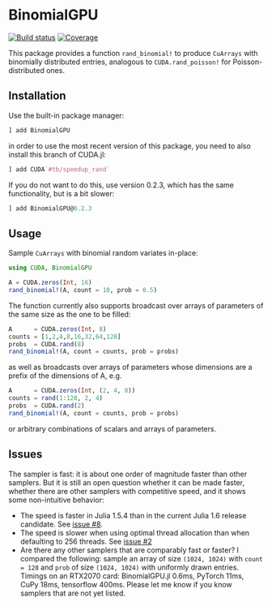 # BinomialGPU

[![Build status](https://badge.buildkite.com/70a8c11259658ad6f836a4981791ed144bac80e65302291d0d.svg?branch=master)](https://buildkite.com/julialang/binomialgpu-dot-jl)
[![Coverage](https://codecov.io/gh/simsurace/BinomialGPU.jl/branch/master/graph/badge.svg)](https://codecov.io/gh/simsurace/BinomialGPU.jl)

This package provides a function `rand_binomial!` to produce `CuArrays` with binomially distributed entries, analogous to `CUDA.rand_poisson!` for Poisson-distributed ones.


## Installation

Use the built-in package manager:

```julia
] add BinomialGPU
```

in order to use the most recent version of this package, you need to also install this branch of CUDA.jl:

```julia
] add CUDA`#tb/speedup_rand`
```

If you do not want to do this, use version 0.2.3, which has the same functionality, but is a bit slower:

```julia
] add BinomialGPU@0.2.3
```

## Usage

Sample `CuArrays` with binomial random variates in-place:
```julia
using CUDA, BinomialGPU

A = CUDA.zeros(Int, 16)
rand_binomial!(A, count = 10, prob = 0.5)
```
The function currently also supports broadcast over arrays of parameters of the same size as the one to be filled:
```julia
A      = CUDA.zeros(Int, 8)
counts = [1,2,4,8,16,32,64,128]
probs  = CUDA.rand(8)
rand_binomial!(A, count = counts, prob = probs)
```
as well as broadcasts over arrays of parameters whose dimensions are a prefix of the dimensions of A, e.g.
```julia
A      = CUDA.zeros(Int, (2, 4, 8))
counts = rand(1:128, 2, 4)
probs  = CUDA.rand(2)
rand_binomial!(A, count = counts, prob = probs)
```
or arbitrary combinations of scalars and arrays of parameters.  


## Issues

The sampler is fast: it is about one order of magnitude faster than other samplers. But it is still an open question whether it can be made faster, whether there are other samplers with competitive speed, and it shows some non-intuitive behavior:
* The speed is faster in Julia 1.5.4 than in the current Julia 1.6 release candidate. See [issue #8](https://github.com/JuliaGPU/BinomialGPU.jl/issues/8).
* The speed is slower when using optimal thread allocation than when defaulting to 256 threads. See [issue #2](https://github.com/JuliaGPU/BinomialGPU.jl/issues/2)
* Are there any other samplers that are comparably fast or faster? I compared the following: sample an array of size `(1024, 1024)` with `count = 128` and `prob` of size `(1024, 1024)` with uniformly drawn entries. Timings on an RTX2070 card: BinomialGPU.jl 0.6ms, PyTorch 11ms, CuPy 18ms, tensorflow 400ms. Please let me know if you know samplers that are not yet listed.
